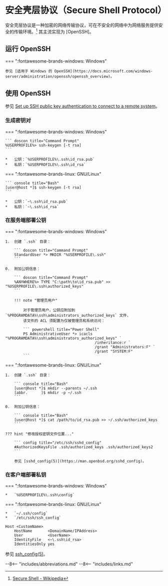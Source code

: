 # 安全壳层协议（Secure Shell Protocol）

安全壳层协议是一种加密的网络传输协议，可在不安全的网络中为网络服务提供安全的传输环境。[^SSH on Wikipedia]
其主流实现为 [OpenSSH]。

## 运行 OpenSSH

=== ":fontawesome-brands-windows: Windows"

    参见 [适用于 Windows 的 OpenSSH](https://docs.microsoft.com/windows-server/administration/openssh/openssh_overview)。

## 使用 OpenSSH

参见 [Set up SSH public key authentication to connect to a remote system](https://kb.iu.edu/d/aews)。

### 生成密钥对

=== ":fontawesome-brands-windows: Windows"

    ``` doscon title="Command Prompt"
    %USERPROFILE%> ssh-keygen [-t rsa]
    ```

    *   公钥：`%USERPROFILE%\.ssh\id_rsa.pub`
    *   私钥：`%USERPROFILE%\.ssh\id_rsa`

=== ":fontawesome-brands-linux: GNU/Linux"

    ``` console title="Bash"
    [user@host *]$ ssh-keygen [-t rsa]
    ```

    *   公钥：`~\.ssh\id_rsa.pub`
    *   私钥：`~\.ssh\id_rsa`

### 在服务端部署公钥

=== ":fontawesome-brands-windows: Windows"

    1.  创建 `.ssh` 目录：

        ``` doscon title="Command Prompt"
        StandardUser *> MKDIR "%USERPROFILE\.ssh"
        ```

    0.  附加公钥信息：

        ``` doscon title="Command Prompt"
        %ANYWHERE%> TYPE "C:\path\to\id_rsa.pub" >> "%USERPROFILE\.ssh\authorized_keys"
        ```

        !!! note "管理员用户"

            对于管理员用户，公钥应附加到 `%PROGRAMDATA%\ssh\administrators_authorized_keys` 文件，
            该文件的 ACL 须配置为仅被管理员和系统访问：

            ``` powershell title="Power Shell"
            PS AdministrativeUser *> icacls "%PROGRAMDATA%\ssh\administrators_authorized_keys" `
                                            /inheritance:r `
                                            /grant "Administrators:F" `
                                            /grant "SYSTEM:F"
            ```

=== ":fontawesome-brands-linux: GNU/Linux"

    1.  创建 `.ssh` 目录：

        ``` console title="Bash"
        [user@host *]$ mkdir --parents ~/.ssh
        [abbr.      ]$ mkdir -p ~/.ssh
        ```

    0.  附加公钥信息：

        ``` console title="Bash"
        [user@host *]$ cat /path/to/id_rsa.pub >> ~/.ssh/authorized_keys
        ```

    ??? hint "修改授权密钥文件位置..."

        ``` config title="/etc/ssh/sshd_config"
        #AuthorizedKeysFile .ssh/authorized_keys .ssh/authorized_keys2
        ```

        参见 [sshd_config(5)](https://man.openbsd.org/sshd_config)。

### 在客户端部署私钥

=== ":fontawesome-brands-windows: Windows"

    *   `%USERPROFILE%\.ssh\config`

=== ":fontawesome-brands-linux: GNU/Linux"

    *   `~/.ssh/config`
    *   `/etc/ssh/ssh_config`

``` title="config"
Host <CustomName>
	HostName       <DomainName/IPAddress>
	User           <UserName>
	IdentityFile   <~\.ssh\id_rsa>
	IdentitiesOnly yes
```

参见 [ssh_config(5)](https://man.openbsd.org/ssh_config)。

<!----------------------------------------------------------------------------->

[^SSH on Wikipedia]: [Secure Shell - Wikipedia](https://wikipedia.org/wiki/Secure_Shell)

--8<-- "includes/abbreviations.md"
--8<-- "includes/links.md"
